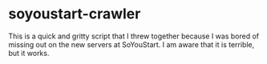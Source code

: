 soyoustart-crawler
==================

This is a quick and gritty script that I threw together because I was bored of missing out on the new servers at SoYouStart. I am aware that it is terrible, but it works.
